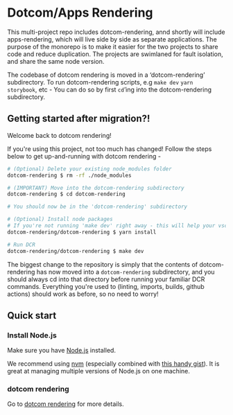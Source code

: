 # Dotcom/Apps Rendering

This multi-project repo includes dotcom-rendering, annd shortly will include apps-rendering, which will live side by side as separate applications. The purpose of the monorepo is to make it easier for the two projects to share code and reduce duplication. The projects are swimlaned for fault isolation, and share the same node version.

The codebase of dotcom rendering is moved in a ‘dotcom-rendering’ subdirectory. To run dotcom-rendering scripts, e.g `make dev` `yarn storybook`, etc - You can do so by first `cd`’ing into the dotcom-rendering subdirectory.

<!-- TEMPORARY : This section is just here as an initial guide for the first few days post-migration -->

## Getting started after migration?!

Welcome back to dotcom rendering!

If you're using this project, not too much has changed! Follow the steps below to get up-and-running with dotcom rendering -

```bash
# (Optional) Delete your existing node_modules folder
dotcom-rendering $ rm -rf ./node_modules

# (IMPORTANT) Move into the dotcom-rendering subdirectory
dotcom-rendering $ cd dotcom-rendering

# You should now be in the 'dotcom-rendering' subdirectory

# (Optional) Install node packages
# If you're not running 'make dev' right away - this will help your vscode eslint, etc work as expected (if you use them)
dotcom-rendering/dotcom-rendering $ yarn install

# Run DCR
dotcom-rendering/dotcom-rendering $ make dev
```

The biggest change to the repository is simply that the contents of dotcom-rendering has now moved into a `dotcom-rendering` subdirectory, and you should always cd into that directory before running your familiar DCR commands. Everything you're used to (linting, imports, builds, github actions) should work as before, so no need to worry!

## Quick start

### Install Node.js

Make sure you have [Node.js](https://nodejs.org) installed.

We recommend using [nvm](https://github.com/creationix/nvm) (especially combined with [this handy gist](https://gist.github.com/sndrs/5940e9e8a3f506b287233ed65365befb)). It is great at managing multiple versions of Node.js on one machine.

### dotcom rendering

Go to [dotcom rendering](dotcom-rendering/README.md) for more details.
